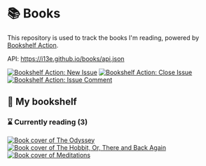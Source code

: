 # 📚 Books

This repository is used to track the books I'm reading, powered by [Bookshelf Action](https://github.com/AnandChowdhary/bookshelf-action).

API: https://i13e.github.io/books/api.json

[![Bookshelf Action: New Issue](https://github.com/AnandChowdhary/books/workflows/Bookshelf%20Action:%20New%20Issue/badge.svg)](https://github.com/AnandChowdhary/bookshelf-action/actions?query=workflow%3A%Bookshelf+Action%3A+New+Issue%22)
[![Bookshelf Action: Close Issue](https://github.com/AnandChowdhary/books/workflows/Bookshelf%20Action:%20Close%20Issue/badge.svg)](https://github.com/AnandChowdhary/bookshelf-action/actions?query=workflow%3A%Bookshelf+Action%3A+Close+Issue%22)
[![Bookshelf Action: Issue Comment](https://github.com/AnandChowdhary/books/workflows/Bookshelf%20Action:%20Issue%20Comment/badge.svg)](https://github.com/AnandChowdhary/bookshelf-action/actions?query=workflow%3A%Bookshelf+Action%3A+Issue+Comment%22)

## 📖 My bookshelf

<!--start:bookshelf-action-->
### ⌛ Currently reading (3)

[![Book cover of The Odyssey](https://images.weserv.nl/?url=http%3A%2F%2Fbooks.google.com%2Fbooks%2Fcontent%3Fid%3DPpJYDgAAQBAJ%26printsec%3Dfrontcover%26img%3D1%26zoom%3D1%26edge%3Dcurl%26source%3Dgbs_api&w=128&h=196&fit=contain)](https://github.com/i13e/books/issues/3 "The Odyssey by Homer")
[![Book cover of The Hobbit, Or, There and Back Again](https://images.weserv.nl/?url=http%3A%2F%2Fbooks.google.com%2Fbooks%2Fcontent%3Fid%3D0k0IQAAACAAJ%26printsec%3Dfrontcover%26img%3D1%26zoom%3D1%26source%3Dgbs_api&w=128&h=196&fit=contain)](https://github.com/i13e/books/issues/2 "The Hobbit, Or, There and Back Again by John Ronald Reuel Tolkien, Alan Lee")
[![Book cover of Meditations](https://images.weserv.nl/?url=http%3A%2F%2Fbooks.google.com%2Fbooks%2Fcontent%3Fid%3DZpm_zQEACAAJ%26printsec%3Dfrontcover%26img%3D1%26zoom%3D1%26source%3Dgbs_api&w=128&h=196&fit=contain)](https://github.com/i13e/books/issues/1 "Meditations by Marcus Aurelius")

<!--end:bookshelf-action-->
